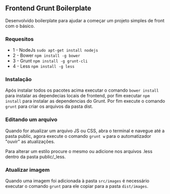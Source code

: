 ## Frontend Grunt Boilerplate

Desenvolvido boilerplate para ajudar a começar um projeto simples de front com o básico.

### Requesitos

* 1 - NodeJs `sudo apt-get install nodejs`
* 2 - Bower `npm install -g bower`
* 3 - Grunt `npm install -g grunt-cli`
* 4 - Less `npm install -g less`

### Instalação

Após instalar todos os pacotes acima executar o comando `bower install` para instalar as dependecias locais de frontend, por fim executar `npm install` para instalar as dependencias do Grunt. Por fim execute o comando `grunt` para criar os arquivos da pasta dist.

### Editando um arquivo

Quando for atualizar um arquivo JS ou CSS, abra o terminal e navegue até a pasta public, agora execute o comando `grunt w` para o automatizador "ouvir" as atualizações.

Para alterar um estilo procure o mesmo ou adicione nos arquivos .less dentro da pasta public/_less.

### Atualizar imagem

Quando uma imagem foi adicionada à pasta `src/images` é necessário executar o comando `grunt` para ele copiar para a pasta `dist/images`.